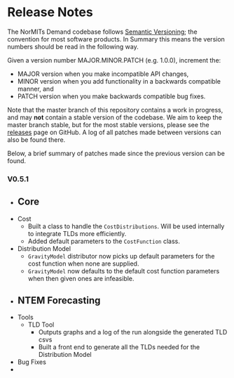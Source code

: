 # Release Notes

The NorMITs Demand codebase follows [Semantic Versioning](https://semver.org/); the convention
for most software products. In Summary this means the version numbers should be read in the
following way.

Given a version number MAJOR.MINOR.PATCH (e.g. 1.0.0), increment the:

- MAJOR version when you make incompatible API changes,
- MINOR version when you add functionality in a backwards compatible manner, and
- PATCH version when you make backwards compatible bug fixes.

Note that the master branch of this repository contains a work in progress, and  may **not**
contain a stable version of the codebase. We aim to keep the master branch stable, but for the
most stable versions, please see the
[releases](https://github.com/Transport-for-the-North/NorMITs-Demand/releases)
page on GitHub. A log of all patches made between versions can also be found
there.

Below, a brief summary of patches made since the previous version can be found.

### V0.5.1
- Core
  - 
- Cost
  - Built a class to handle the `CostDistributions`. Will be used internally to integrate 
    TLDs more efficiently.
  - Added default parameters to the `CostFunction` class. 
- Distribution Model
  - `GravityModel` distributor now picks up default parameters for the cost function
    when none are supplied.
  - `GravityModel` now  defaults to the default cost function parameters when then
    given ones are infeasible.
- NTEM Forecasting
  - 
- Tools
  - TLD Tool
    - Outputs graphs and a log of the run alongside the generated TLD csvs
    - Built a front end to generate all the TLDs needed for the Distribution Model
- Bug Fixes
- 
